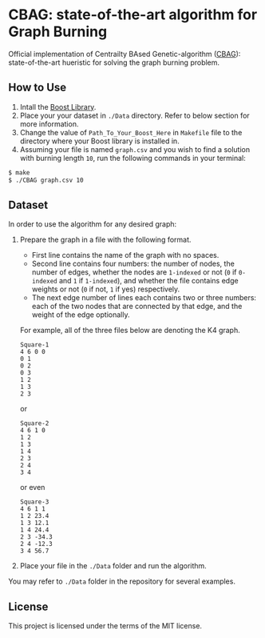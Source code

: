 # CBAG: state-of-the-art algorithm for Graph Burning
Official implementation of Centrailty BAsed Genetic-algorithm ([CBAG](link)): state-of-the-art hueristic for solving the graph burning problem.

## How to Use
1. Intall the [Boost Library](https://www.boost.org/).
2. Place your your dataset in `./Data` directory. Refer to below section for more information.
3. Change the value of `Path_To_Your_Boost_Here` in `Makefile` file to the directory where your Boost library is installed in.
5. Assuming your file is named `graph.csv` and you wish to find a solution with burning length `10`, run the following commands in your terminal: 
```bash
$ make
$ ./CBAG graph.csv 10
```
## Dataset
In order to use the algorithm for any desired graph:
1. Prepare the graph in a file with the following format.
    - First line contains the name of the graph with no spaces. 
    - Second line contains four numbers: the number of nodes, the number of edges, whether the nodes are `1-indexed` or not (`0` if `0-indexed` and `1` if `1-indexed`), and whether the file contains edge weights or not (`0` if not, `1` if yes) respectively. 
    - The next edge number of lines each contains two or three numbers: each of the two nodes that are connected by that edge, and the weight of the edge optionally.
    
    For example, all of the three files below are denoting the K4 graph.
    ```
    Square-1
    4 6 0 0
    0 1
    0 2
    0 3
    1 2
    1 3
    2 3
    ```
    or
    ```
    Square-2
    4 6 1 0
    1 2
    1 3
    1 4
    2 3
    2 4
    3 4
    ```
    or even
    ```
    Square-3
    4 6 1 1
    1 2 23.4
    1 3 12.1
    1 4 24.4
    2 3 -34.3
    2 4 -12.3
    3 4 56.7
    ```
2. Place your file in the `./Data` folder and run the algorithm. 

You may refer to `./Data` folder in the repository for several examples.
## License
This project is licensed under the terms of the MIT license.
